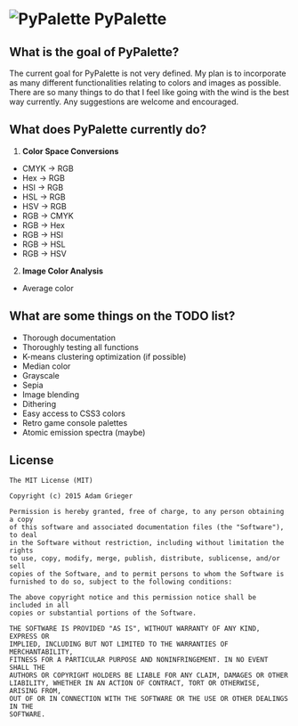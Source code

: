 # ![PyPalette](http://i.imgur.com/QWeYq0i.png) PyPalette

## What is the goal of PyPalette?
The current goal for PyPalette is not very defined. My plan is to incorporate as many different functionalities relating to colors and images as possible. There are so many things to do that I feel like going with the wind is the best way currently. Any suggestions are welcome and encouraged.

## What does PyPalette currently do?
1. **Color Space Conversions**
  - CMYK -> RGB
  - Hex -> RGB
  - HSI -> RGB
  - HSL -> RGB
  - HSV -> RGB
  - RGB -> CMYK
  - RGB -> Hex
  - RGB -> HSI
  - RGB -> HSL
  - RGB -> HSV
2. **Image Color Analysis**
  - Average color

## What are some things on the TODO list?
- Thorough documentation
- Thoroughly testing all functions
- K-means clustering optimization (if possible)
- Median color
- Grayscale
- Sepia
- Image blending
- Dithering
- Easy access to CSS3 colors
- Retro game console palettes
- Atomic emission spectra (maybe)

## License
    The MIT License (MIT)

    Copyright (c) 2015 Adam Grieger

    Permission is hereby granted, free of charge, to any person obtaining a copy
    of this software and associated documentation files (the "Software"), to deal
    in the Software without restriction, including without limitation the rights
    to use, copy, modify, merge, publish, distribute, sublicense, and/or sell
    copies of the Software, and to permit persons to whom the Software is
    furnished to do so, subject to the following conditions:

    The above copyright notice and this permission notice shall be included in all
    copies or substantial portions of the Software.

    THE SOFTWARE IS PROVIDED "AS IS", WITHOUT WARRANTY OF ANY KIND, EXPRESS OR
    IMPLIED, INCLUDING BUT NOT LIMITED TO THE WARRANTIES OF MERCHANTABILITY,
    FITNESS FOR A PARTICULAR PURPOSE AND NONINFRINGEMENT. IN NO EVENT SHALL THE
    AUTHORS OR COPYRIGHT HOLDERS BE LIABLE FOR ANY CLAIM, DAMAGES OR OTHER
    LIABILITY, WHETHER IN AN ACTION OF CONTRACT, TORT OR OTHERWISE, ARISING FROM,
    OUT OF OR IN CONNECTION WITH THE SOFTWARE OR THE USE OR OTHER DEALINGS IN THE
    SOFTWARE.
